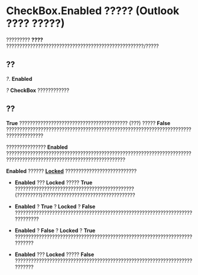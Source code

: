 
# CheckBox.Enabled ????? (Outlook ???? ?????)

????????? **????** ????????????????????????????????????????????????????/?????


## ??

 _?_. **Enabled**

 _?_ **CheckBox** ????????????


## ??

 **True** ????????????????????????????????????????? (???) ????? **False** ????????????????????????????????????????????????????????????????????????????????????

???????????????  **Enabled** ???????????????????????????????????????????????????????????????????????????????????????????????????????????????????

 **Enabled** ?????? **[Locked](7cc183ed-44d1-8407-919a-43de05d52e75.md)** ???????????????????????????


-  **Enabled** ??? **Locked** ????? **True** ????????????????????????????????????????????? (?????????)???????????????????????????????????
    
-  **Enabled** ? **True** ? **Locked** ? **False** ????????????????????????????????????????????????????????????????????????????
    
-  **Enabled** ? **False** ? **Locked** ? **True** ??????????????????????????????????????????????????????????????????????????
    
-  **Enabled** ??? **Locked** ????? **False** ??????????????????????????????????????????????????????????????????????????
    


